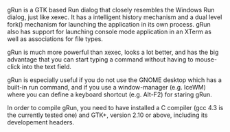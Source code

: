 gRun is a GTK based Run dialog that closely resembles the Windows Run dialog, just like xexec. It has a intelligent history mechanism and a dual level fork() mechanism for launching the application in its own process. gRun also has support for launching console mode application in an XTerm as well as associations for file types.

gRun is much more powerful than xexec, looks a lot better, and has the big advantage that you can start typing a command without having to mouse-click into the text field.

gRun is especially useful if you do not use the GNOME desktop which has a built-in run command, and if you use a window-manager (e.g. IceWM) where you can define a keyboard shortcut (e.g. Alt-F2) for staring gRun.

In order to compile gRun, you need to have installed a C compiler (gcc 4.3 is the currently tested one) and GTK+, version 2.10 or above, including its developement headers.
